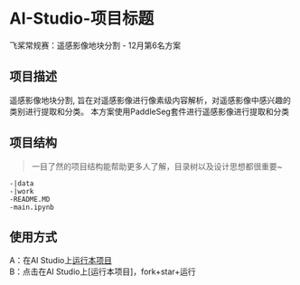 # AI-Studio-项目标题
飞桨常规赛：遥感影像地块分割 - 12月第6名方案

## 项目描述
遥感影像地块分割, 旨在对遥感影像进行像素级内容解析，对遥感影像中感兴趣的类别进行提取和分类。
本方案使用PaddleSeg套件进行遥感影像进行提取和分类

## 项目结构
> 一目了然的项目结构能帮助更多人了解，目录树以及设计思想都很重要~
```
-|data
-|work
-README.MD
-main.ipynb
```
## 使用方式
A：在AI Studio上[运行本项目](https://aistudio.baidu.com/aistudio/projectdetail/3180557)  
B：点击在AI Studio上[运行本项目]，fork+star+运行
